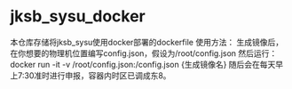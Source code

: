 # jksb_sysu_docker
本仓库存储将jksb_sysu使用docker部署的dockerfile
使用方法：
生成镜像后，在你想要的物理机位置编写config.json，假设为/root/config.json
然后运行：
docker run -it -v /root/config.json:/config.json {生成镜像名} 
随后会在每天早上7:30准时进行申报，容器内时区已调成东8。